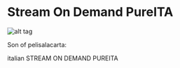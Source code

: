 # Stream On Demand PureITA

![alt tag](https://raw.githubusercontent.com/orione7/plugin.video.streamondemand-pureita/master/icon.png)


Son of pelisalacarta:

italian STREAM ON DEMAND PUREITA
